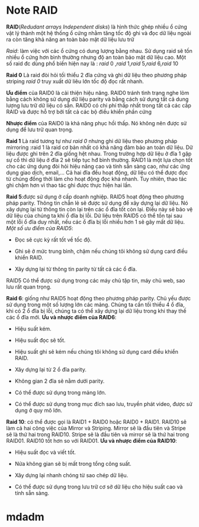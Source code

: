 # Note RAID

**RAID**(*Redudant arrays Independent disks*) là hình thức ghép nhiều ổ cứng vật lý thành một hệ thống ổ cứng nhằm tăng tốc độ ghi và đọc dữ liệu ngoài ra còn tăng khả năng an toàn bảo mật dữ liệu lưu trữ

*Raid*: làm việc với các ổ cứng có dung lượng bằng nhau. Sử dụng raid sẽ tốn nhiều ổ cứng hơn bình thường nhưng độ an toàn bảo mật dữ liệu cao. Một số raid đc dùng phổ biến hiện nay là : *raid* 0 ,*raid* 1,*raid* 5,*raid* 6,*raid* 10

**Raid 0** Là raid đòi hỏi tối thiểu 2 đĩa cứng và ghi dữ liệu theo phương pháp striping *raid 0* truy xuất dữ liêu lớn tốc độ đọc rất nhanh.

**Ưu điểm** của RAID0 là cải thiện hiệu năng. RAID0 tránh tình trạng nghe lỏm bằng cách không sử dụng dữ liệu parity và bằng cách sử dụng tất cả dung lượng lưu trữ dữ liệu có sẵn. RAID0 có chi phí thấp nhất trong tất cả các cấp RAID và được hỗ trợ bởi tất cả các bộ điều khiển phần cứng

**Nhược điểm** của RAID0 là khả năng phục hồi thấp. Nó không nên được sử dụng để lưu trữ quan trọng.

**Raid 1** Là raid tương tự như *raid 0*  nhưng ghi dữ liệu theo phương pháp mirroring :raid 1 là raid cơ bản nhất có khả năng đảm bảo an toàn dữ liệu. Dữ liệu được ghi trên 2 đĩa giống hệt nhau. Trong trường hợp dữ liệu ở đĩa 1 gặp sự cố thì dữ liệu ở đĩa 2 sẽ tiếp tục hđ bình thường. RAID1 là một lựa chọn tốt cho các ứng dụng đòi hỏi hiệu năng cao và tính sẵn sàng cao, như các ứng dụng giao dịch, email,... Cả hai đĩa đều hoạt động, dữ liệu có thể được đọc từ chúng đồng thời làm cho hoạt động đọc khá nhanh. Tuy nhiên, thao tác ghi chậm hơn vì thao tác ghi được thực hiện hai lần.

**Raid 5**:được sử dụng ở cấp doanh nghiệp. RAID5 hoạt động theo phương pháp parity. Thông tin chẵn lẻ sẽ được sử dụng để xây dựng lại dữ liệu. Nó xây dựng lại từ thông tin còn lại trên các ổ đĩa tốt còn lại. Điều này sẽ bảo vệ dữ liệu của chúng ta khi ổ đĩa bị lỗi. Dử liệu trên RAID5 có thể tồn tại sau một lỗi ổ đĩa duy nhất, nếu các ổ đĩa bị lỗi nhiều hơn 1 sẽ gây mất dữ liệu.
 *Một số ưu điểm của RAID5*:

- Đọc sẽ cực kỳ rất tốt về tốc độ.

- Ghi sẽ ở mức trung bình, chậm nếu chúng tôi không sử dụng card điều khiển RAID.

- Xây dựng lại từ thông tin parity từ tất cả các ổ đĩa.

RAID5 Có thể được sử dụng trong các máy chủ tập tin, máy chủ web, sao lưu rất quan trọng.

**Raid 6**: giống như RAID5 hoạt động theo phương pháp parity. Chủ yếu được sử dụng trong một số lượng lớn các mảng. Chúng ta cần tối thiểu 4 ổ đĩa, khi có 2 ổ đĩa bị lỗi, chúng ta có thể xây dựng lại dữ liệu trong khi thay thế các ổ đĩa mới.
**Ưu và nhược điểm của RAID6**:

- Hiệu suất kém.

- Hiệu suất đọc sẽ tốt.

- Hiệu suất ghi sẽ kém nếu chúng tôi không sử dụng card điều khiển RAID.

- Xây dựng lại từ 2 ổ đĩa parity.

- Không gian 2 đĩa sẽ nằm dưới parity.

- Có thể được sử dụng trong mảng lớn.

- Có thể được sử dụng trong mục đích sao lưu, truyền phát video, được sử dụng ở quy mô lớn.

**Raid 10**: có thể được gọi là RAID1 + RAID0 hoặc RAID0 + RAID1. RAID10 sẽ làm cả hai công việc của Mirror và Striping. Mirror sẽ là đầu tiên và Stripe sẽ là thứ hai trong RAID10. Stripe sẽ là đầu tiên và mirror sẽ là thứ hai trong RAID01. RAID10 tốt hơn so với RAID01.
**Ưu và nhược điểm của RAID10**:

- Hiệu suất đọc và viết tốt.

- Nửa không gian sẽ bị mất trong tổng công suất.

- Xây dựng lại nhanh chóng từ sao chép dữ liệu.

- Có thể được sử dụng trong lưu trữ cơ sở dữ liệu cho hiệu suất cao và tính sẵn sàng.

# mdadm


